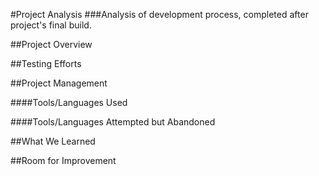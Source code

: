 #Project Analysis
###Analysis of development process, completed after project's final build.

##Project Overview

##Testing Efforts

##Project Management

####Tools/Languages Used

####Tools/Languages Attempted but Abandoned

##What We Learned

##Room for Improvement